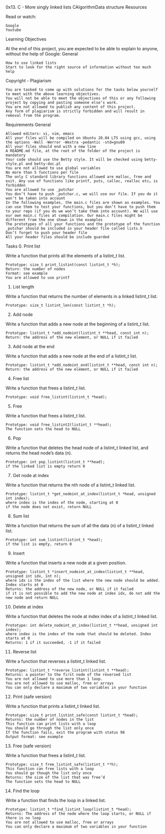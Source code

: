 0x13. C - More
singly linked lists
CAlgorithmData structure
Resources

Read or watch:

    Google
    Youtube

Learning Objectives

At the end of this project, you are expected to be able to explain to anyone, without the help of Google:
General

    How to use linked lists
    Start to look for the right source of information without too much help

Copyright - Plagiarism

    You are tasked to come up with solutions for the tasks below yourself to meet with the above learning objectives.
    You will not be able to meet the objectives of this or any following project by copying and pasting someone else’s work.
    You are not allowed to publish any content of this project.
    Any form of plagiarism is strictly forbidden and will result in removal from the program.

Requirements
General

    Allowed editors: vi, vim, emacs
    All your files will be compiled on Ubuntu 20.04 LTS using gcc, using the options -Wall -Werror -Wextra -pedantic -std=gnu89
    All your files should end with a new line
    A README.md file, at the root of the folder of the project is mandatory
    Your code should use the Betty style. It will be checked using betty-style.pl and betty-doc.pl
    You are not allowed to use global variables
    No more than 5 functions per file
    The only C standard library functions allowed are malloc, free and exit. Any use of functions like printf, puts, calloc, realloc etc… is forbidden
    You are allowed to use _putchar
    You don’t have to push _putchar.c, we will use our file. If you do it won’t be taken into account
    In the following examples, the main.c files are shown as examples. You can use them to test your functions, but you don’t have to push them to your repo (if you do we won’t take them into account). We will use our own main.c files at compilation. Our main.c files might be different from the one shown in the examples
    The prototypes of all your functions and the prototype of the function _putchar should be included in your header file called lists.h
    Don’t forget to push your header file
    All your header files should be include guarded

Tasks
0. Print list

Write a function that prints all the elements of a listint_t list.

    Prototype: size_t print_listint(const listint_t *h);
    Return: the number of nodes
    Format: see example
    You are allowed to use printf

1. List length

Write a function that returns the number of elements in a linked listint_t list.

    Prototype: size_t listint_len(const listint_t *h);

2. Add node

Write a function that adds a new node at the beginning of a listint_t list.

    Prototype: listint_t *add_nodeint(listint_t **head, const int n);
    Return: the address of the new element, or NULL if it failed

3. Add node at the end

Write a function that adds a new node at the end of a listint_t list.

    Prototype: listint_t *add_nodeint_end(listint_t **head, const int n);
    Return: the address of the new element, or NULL if it failed

4. Free list

Write a function that frees a listint_t list.

    Prototype: void free_listint(listint_t *head);

5. Free

Write a function that frees a listint_t list.

    Prototype: void free_listint2(listint_t **head);
    The function sets the head to NULL

6. Pop

Write a function that deletes the head node of a listint_t linked list, and returns the head node’s data (n).

    Prototype: int pop_listint(listint_t **head);
    if the linked list is empty return 0

7. Get node at index

Write a function that returns the nth node of a listint_t linked list.

    Prototype: listint_t *get_nodeint_at_index(listint_t *head, unsigned int index);
    where index is the index of the node, starting at 0
    if the node does not exist, return NULL

8. Sum list

Write a function that returns the sum of all the data (n) of a listint_t linked list.

    Prototype: int sum_listint(listint_t *head);
    if the list is empty, return 0

9. Insert

Write a function that inserts a new node at a given position.

    Prototype: listint_t *insert_nodeint_at_index(listint_t **head, unsigned int idx, int n);
    where idx is the index of the list where the new node should be added. Index starts at 0
    Returns: the address of the new node, or NULL if it failed
    if it is not possible to add the new node at index idx, do not add the new node and return NULL

10. Delete at index

Write a function that deletes the node at index index of a listint_t linked list.

    Prototype: int delete_nodeint_at_index(listint_t **head, unsigned int index);
    where index is the index of the node that should be deleted. Index starts at 0
    Returns: 1 if it succeeded, -1 if it failed

11. Reverse list

Write a function that reverses a listint_t linked list.

    Prototype: listint_t *reverse_listint(listint_t **head);
    Returns: a pointer to the first node of the reversed list
    You are not allowed to use more than 1 loop.
    You are not allowed to use malloc, free or arrays
    You can only declare a maximum of two variables in your function

12. Print (safe version)

Write a function that prints a listint_t linked list.

    Prototype: size_t print_listint_safe(const listint_t *head);
    Returns: the number of nodes in the list
    This function can print lists with a loop
    You should go through the list only once
    If the function fails, exit the program with status 98
    Output format: see example

13. Free (safe version)

Write a function that frees a listint_t list.

    Prototype: size_t free_listint_safe(listint_t **h);
    This function can free lists with a loop
    You should go though the list only once
    Returns: the size of the list that was free’d
    The function sets the head to NULL

14. Find the loop

Write a function that finds the loop in a linked list.

    Prototype: listint_t *find_listint_loop(listint_t *head);
    Returns: The address of the node where the loop starts, or NULL if there is no loop
    You are not allowed to use malloc, free or arrays
    You can only declare a maximum of two variables in your function

